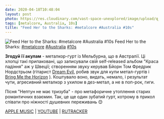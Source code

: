 ```yaml
---
date: 2020-04-18T10:48:04
layout: post
photo: https://res.cloudinary.com/vast-space-unexplored/image/upload/q_auto,dpr_auto,w_auto/photos/photo_943_18-04-2020_10-48-04.jpg
tags: [metalcore, Australia, 10s]
title: "Feed Her to the Sharks: #metalcore #Australia #10s"
---
```

![Feed Her to the Sharks: #metalcore #Australia #10s](https://res.cloudinary.com/vast-space-unexplored/image/upload/q_auto,dpr_auto,w_auto/photos/photo_943_18-04-2020_10-48-04.jpg)
Feed Her to the Sharks: [#metalcore](/tags/#metalcore) [#Australia](/tags/#Australia) [#10s](/tags/#10s)

**Згодуй її акулам** - металкор-гурт із Мельбурна, що в Австралії. Ці хлопці такі припаковані, що записували свій self-released альбом &quot;Краса падіння&quot; аж у Швеції; створенням звуку керував Бйорн Том Фредрик Нордстрьом (гітарист [Dream Evil](/2020-04-11-dream-evil--power-metal-heavy-metal-sweden-10s), робив звук для купи метал-гуртів і [Bring Me the Horizon](/2020-02-12-bring-me-the-horizon--metalcore-deathcore-united-kingdom) ). Коштувало воно, видать, немало, і результат чути, агресивний металкор з ухилом в дез-метал, а не в поп-рок, гиги.

Пісня &quot;Нептун не має тризуба&quot; - про метафоричне утоплення старих романтичних взаємин. Так, це ще один зубатий гурт, котрому в прикол співати про ніжності 
душевних переживань 😊

[APPLE MUSIC](https://music.apple.com/us/album/the-beauty-of-falling/363622341) \| [YOUTUBE](https://www.youtube.com/playlist?list=PLl4AA2qqyaTwCF58c1TPF7NnLw7_zMfY2) \| [RUTRACKER](https://rutracker.org/forum/viewtopic.php?t=4382909)